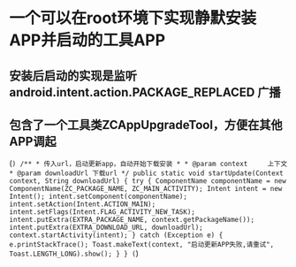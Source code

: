 # 一个可以在root环境下实现静默安装APP并启动的工具APP
## 安装后启动的实现是监听 android.intent.action.PACKAGE_REPLACED 广播
## 包含了一个工具类ZCAppUpgradeTool，方便在其他APP调起


(```)
/**
     * 传入url，启动更新app，自动开始下载安装
     *
     * @param context     上下文
     * @param downloadUrl 下载url
     */
    public static void startUpdate(Context context, String downloadUrl) {
        try {
            ComponentName componentName = new ComponentName(ZC_PACKAGE_NAME, ZC_MAIN_ACTIVITY);
            Intent intent = new Intent();
            intent.setComponent(componentName);
            intent.setAction(Intent.ACTION_MAIN);
            intent.setFlags(Intent.FLAG_ACTIVITY_NEW_TASK);
            intent.putExtra(EXTRA_PACKAGE_NAME, context.getPackageName());
            intent.putExtra(EXTRA_DOWNLOAD_URL, downloadUrl);
            context.startActivity(intent);
        } catch (Exception e) {
            e.printStackTrace();
            Toast.makeText(context, "启动更新APP失败,请重试", Toast.LENGTH_LONG).show();
        }
    }
(```)
